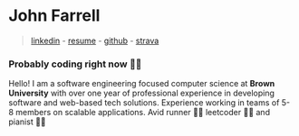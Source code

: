 # John Farrell

> [linkedin](https://linkedin.com/in/johnsfarrell) - [resume](https://jsfarrell.com/resume.pdf) - [github](https://github.com/johnsfarrell) - [strava](https://www.strava.com/pros/johnfarrell)

### Probably coding right now 🧑‍🚀

Hello! I am a software engineering focused computer science at **Brown University** with over one year of professional experience in developing software and web-based tech solutions. Experience
working in teams of 5-8 members on scalable applications. Avid runner 🏃‍♂️ leetcoder 👨‍💻 and pianist 🤵‍♂️
